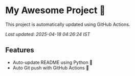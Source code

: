 # My Awesome Project 🚀

This project is automatically updated using GitHub Actions.

_Last updated: 2025-04-18 04:26:24 IST_

## Features
- Auto-update README using Python 🐍
- Auto Git push with GitHub Actions 🤖
